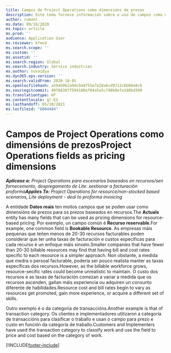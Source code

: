 ```yaml
---
title: Campos de Project Operations como dimensións de prezos
description: Este tema fornece información sobre o uso de campos como dimensións de prezos en Dynamics 365 Project Operations.
author: rumant
ms.date: 09/18/2020
ms.topic: article
ms.prod: ''
audience: Application User
ms.reviewer: kfend
ms.search.scope: ''
ms.custom: ''
ms.assetid: ''
ms.search.region: Global
ms.search.industry: Service industries
ms.author: suvaidya
ms.dyn365.ops.version: ''
ms.search.validFrom: 2020-10-01
ms.openlocfilehash: a29460b2a9dc9a9755e7e28a6cd9712c6b06e8c6
ms.sourcegitcommit: 40f68387f594180af64a5e5c748b6efa188bd300
ms.translationtype: HT
ms.contentlocale: gl-ES
ms.lasthandoff: 05/10/2021
ms.locfileid: "6004484"
---
```

# <a name="project-operations-fields-as-pricing-dimensions"></a><span data-ttu-id="ad3fe-103">Campos de Project Operations como dimensións de prezos</span><span class="sxs-lookup"><span data-stu-id="ad3fe-103">Project Operations fields as pricing dimensions</span></span>

<span data-ttu-id="ad3fe-104">_**Aplícase a:** Project Operations para escenarios baseados en recursos/sen fornecemento, despregamento de Lite: xestionar a facturación proforma_</span><span class="sxs-lookup"><span data-stu-id="ad3fe-104">_**Applies To:** Project Operations for resource/non-stocked based scenarios, Lite deployment - deal to proforma invoicing_</span></span>

<span data-ttu-id="ad3fe-105">A entidade **Datos reais** ten moitos campos que se poden usar como dimensións de prezos para os prezos baseados en recursos.</span><span class="sxs-lookup"><span data-stu-id="ad3fe-105">The **Actuals** entity has many fields that can be used as pricing dimensions for resource-based pricing.</span></span> <span data-ttu-id="ad3fe-106">Por exemplo, un campo común é **Recurso reservable**.</span><span class="sxs-lookup"><span data-stu-id="ad3fe-106">For example, one common field is **Bookable Resource**.</span></span> <span data-ttu-id="ad3fe-107">As empresas máis pequenas que teñen menos de 20-30 recursos facturables poden considerar que ter unha taxas de facturación e custos específicas para cada recurso é un enfoque máis sinxelo.</span><span class="sxs-lookup"><span data-stu-id="ad3fe-107">Smaller companies that have fewer than 20-30 billable resources may find that having bill and cost rates specific to each resource is a simpler approach.</span></span> <span data-ttu-id="ad3fe-108">Non obstante, a medida que medra o persoal facturable, podería ser pouco realista manter as taxas específicas dos recursos.</span><span class="sxs-lookup"><span data-stu-id="ad3fe-108">However, as the billable workforce grows, resource-secific rates could become unrealistic to maintain.</span></span> <span data-ttu-id="ad3fe-109">O custo dos recursos e as taxas de facturación comezan a variar a medida que os recursos ascenden, gañan máis experiencia ou adquiren un conxunto diferente de habilidades.</span><span class="sxs-lookup"><span data-stu-id="ad3fe-109">Resource cost and bill rates begin to vary as resources get promoted, gain more experience, or acquire a different set of skills.</span></span> 

<span data-ttu-id="ad3fe-110">Outro exemplo é o da categoría de transaccións.</span><span class="sxs-lookup"><span data-stu-id="ad3fe-110">Another example is that of transaction category.</span></span> <span data-ttu-id="ad3fe-111">Os clientes e implementadores utilizaron a categoría de transaccións para clasificar o traballo e usan o campo para prezo e custo en función da categoría de traballo.</span><span class="sxs-lookup"><span data-stu-id="ad3fe-111">Customers and Implementers have used the transaction category to classify work and use the field to price and cost based on the category of work.</span></span>


[!INCLUDE[footer-include](../includes/footer-banner.md)]